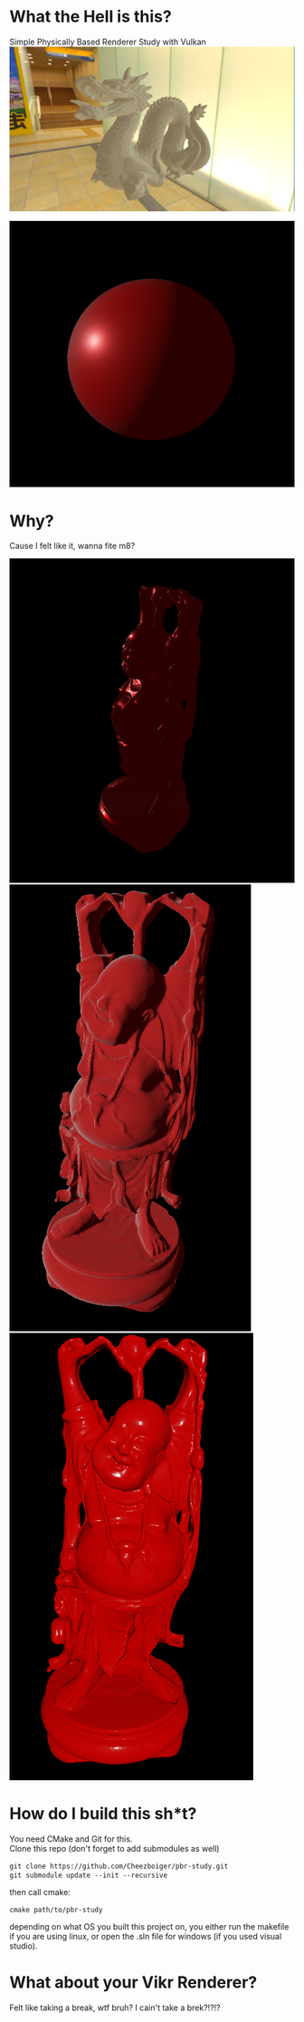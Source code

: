 # What the Hell is this?
Simple Physically Based Renderer Study with Vulkan
![alt tag](https://raw.githubusercontent.com/Cheezboiger/pbr-study/master/images/dragonmeupbaby.png)

![alt tag](https://raw.githubusercontent.com/Cheezboiger/pbr-study/master/images/sphere_test.png)
  
# Why?
Cause I felt like it, wanna fite m8?

![alt tag](https://raw.githubusercontent.com/Cheezboiger/pbr-study/master/images/metal_buddha.png)
![alt tag](https://raw.githubusercontent.com/Cheezboiger/pbr-study/master/images/rough_buddha.png)
![alt tag](https://raw.githubusercontent.com/Cheezboiger/pbr-study/master/images/default_buddha.png)
# How do I build this sh*t?
You need CMake and Git for this.  
Clone this repo (don't forget to add submodules as well)
```
git clone https://github.com/Cheezboiger/pbr-study.git
git submodule update --init --recursive
```
then call cmake:
```
cmake path/to/pbr-study
```
depending on what OS you built this project on, you either run the makefile if you are using linux, or open the .sln file for windows (if you used visual studio).

# What about your Vikr Renderer?
Felt like taking a break, wtf bruh? I cain't take a brek?!?!?